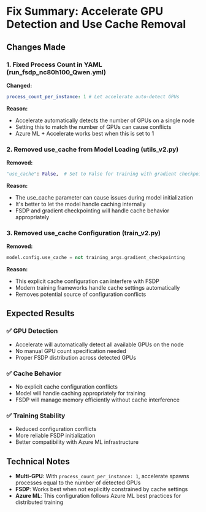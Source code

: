 # Fix Summary: Accelerate GPU Detection and Use Cache Removal

## Changes Made

### 1. Fixed Process Count in YAML (run_fsdp_nc80h100_Qwen.yml)
**Changed:**
```yaml
process_count_per_instance: 1 # Let accelerate auto-detect GPUs
```

**Reason:**
- Accelerate automatically detects the number of GPUs on a single node
- Setting this to match the number of GPUs can cause conflicts
- Azure ML + Accelerate works best when this is set to 1

### 2. Removed use_cache from Model Loading (utils_v2.py)
**Removed:**
```python
"use_cache": False,  # Set to False for training with gradient checkpointing
```

**Reason:**
- The use_cache parameter can cause issues during model initialization
- It's better to let the model handle caching internally
- FSDP and gradient checkpointing will handle cache behavior appropriately

### 3. Removed use_cache Configuration (train_v2.py)
**Removed:**
```python
model.config.use_cache = not training_args.gradient_checkpointing
```

**Reason:**
- This explicit cache configuration can interfere with FSDP
- Modern training frameworks handle cache settings automatically
- Removes potential source of configuration conflicts

## Expected Results

### ✅ **GPU Detection**
- Accelerate will automatically detect all available GPUs on the node
- No manual GPU count specification needed
- Proper FSDP distribution across detected GPUs

### ✅ **Cache Behavior**
- No explicit cache configuration conflicts
- Model will handle caching appropriately for training
- FSDP will manage memory efficiently without cache interference

### ✅ **Training Stability**
- Reduced configuration conflicts
- More reliable FSDP initialization
- Better compatibility with Azure ML infrastructure

## Technical Notes

- **Multi-GPU**: With `process_count_per_instance: 1`, accelerate spawns processes equal to the number of detected GPUs
- **FSDP**: Works best when not explicitly constrained by cache settings
- **Azure ML**: This configuration follows Azure ML best practices for distributed training

